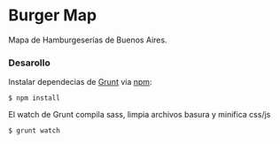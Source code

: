 # Burger Map

Mapa de Hamburgeserías de Buenos Aires.

### Desarollo

Instalar dependecias de [Grunt](http://gruntjs.com/) via [npm](https://www.npmjs.com/):

	$ npm install

El watch de Grunt compila sass, limpia archivos basura y minifica css/js

	$ grunt watch 
